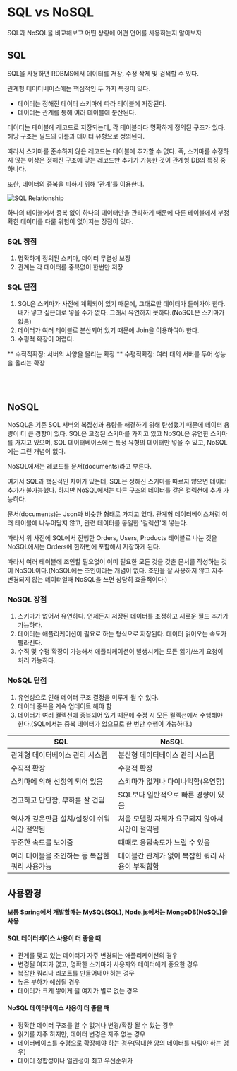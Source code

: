 # SQL vs NoSQL

SQL과 NoSQL을 비교해보고 어떤 상황에 어떤 언어를 사용하는지 알아보자

## SQL

SQL을 사용하면 RDBMS에서 데이터를 저장, 수정 삭제 및 검색할 수 있다.

관계형 데이터베이스에는 핵심적인 두 가지 특징이 있다.

  - 데이터는 정해진 데이터 스키마에 따라 테이블에 저장된다.
  - 데이터는 관계를 통해 여러 테이블에 분산된다.

데이터는 테이블에 레코드로 저장되는데, 각 테이블마다 명확하게 정의된 구조가 있다. 해당 구조는 필드의 이름과 데이터 유형으로 정의된다.

따라서 스키마를 준수하지 않은 레코드는 테이블에 추가할 수 없다. 즉, 스키마를 수정하지 않는 이상은 정해진 구조에 맞는 레코드만 추가가 가능한 것이 관계형 DB의 특징 중 하나다.

또한, 데이터의 중복을 피하기 위해 '관계'를 이용한다.

![SQL Relationship](https://user-images.githubusercontent.com/66079439/184783921-c561a55d-1cb9-456a-8d03-741f95d3bed2.jpeg)
 
하나의 테이블에서 중복 없이 하나의 데이터만을 관리하기 때문에 다른 테이블에서 부정확한 데이터를 다룰 위험이 없어지는 장점이 있다.

### SQL 장점
  1) 명확하게 정의된 스키마, 데이터 무결성 보장
  2) 관계는 각 데이터를 중복없이 한번만 저장

### SQL 단점
  1) SQL은 스키마가 사전에 계획되어 있기 때문에, 그대로만 데이터가 들어가야 한다. 내가 넣고 싶은데로 넣을 수가 없다. 그래서 유연하지 못하다.(NoSQL은 스키마가 없음)
  2) 데이터가 여러 테이블로 분산되어 있기 때문에 Join을 이용하여야 한다.
  3) 수평적 확장이 어렵다.

** 수직적확장: 서버의 사양을 올리는 확장
** 수평적확장: 여러 대의 서버를 두어 성능을 올리는 확장

<br/> <br/>

## NoSQL

NoSQL은 기존 SQL 서버의 복잡성과 용량을 해결하기 위해 탄생했기 때문에 데이터 용량이 더 큰 경향이 있다. SQL은 고정된 스키마를 가지고 있고 NoSQL은 유연한 스키마를 가지고 있으며, SQL 데이터베이스에는 특정 유형의 데이터만 넣을 수 있고, NoSQL에는 그런 개념이 없다.

NoSQL에서는 레코드를 문서(documents)라고 부른다.

여기서 SQL과 핵심적인 차이가 있는데, SQL은 정해진 스키마를 따르지 않으면 데이터 추가가 불가능했다. 하지만 NoSQL에서는 다른 구조의 데이터를 같은 컬렉션에 추가 가능하다.

문서(documents)는 Json과 비슷한 형태로 가지고 있다. 관계형 데이터베이스처럼 여러 테이블에 나누어담지 않고, 관련 데이터를 동일한 '컬렉션'에 넣는다.

따라서 위 사진에 SQL에서 진행한 Orders, Users, Products 테이블로 나눈 것을 NoSQL에서는 Orders에 한꺼번에 포함해서 저장하게 된다.

따라서 여러 테이블에 조인할 필요없이 이미 필요한 모든 것을 갖춘 문서를 작성하는 것이 NoSQL이다.(NoSQL에는 조인이라는 개념이 없다. 조인을 잘 사용하지 않고 자주 변경되지 않는 데이터일때 NoSQL을 쓰면 상당히 효율적이다.)

### NoSQL 장점
  1) 스키마가 없어서 유연하다. 언제든지 저장된 데이터를 조정하고 새로운 필드 추가가 가능하다.
  2) 데이터는 애플리케이션이 필요로 하는 형식으로 저장된다. 데이터 읽어오는 속도가 빨라진다.
  3) 수직 및 수평 확장이 가능해서 애플리케이션이 발생시키는 모든 읽기/쓰기 요청이 처리 가능하다.
  
### NoSQL 단점
  1) 유연성으로 인해 데이터 구조 결정을 미루게 될 수 있다.
  2) 데이터 중복을 계속 업데이트 해야 함
  3) 데이터가 여러 컬렉션에 중복되어 있기 때문에 수정 시 모든 컬렉션에서 수행해야 한다.(SQL에서는 중복 데이터가 없으므로 한 번만 수행이 가능하다.)


|SQL|NoSQL|
|---|-----|
|관계형 데이터베이스 관리 시스템|분산형 데이터베이스 관리 시스템|
|수직적 확장|수평적 확장|
|스키마에 의해 선정의 되어 있음|스키마가 없거나 다이나믹함(유연함)|
|견고하고 단단함, 부하를 잘 견딤|SQL보다 일반적으로 빠른 경향이 있음|
|역사가 깊은만큼 설치/설정이 쉬워 시간 절약됨|처음 모델링 자체가 요구되지 않아서 시간이 절약됨|
|꾸준한 속도를 보여줌|때때로 응답속도가 느릴 수 있음|
|여러 테이블을 조인하는 등 복잡한 쿼리 사용가능|테이블간 관계가 없어 복잡한 쿼리 사용이 부적합함|


## 사용환경

**보통 Spring에서 개발할때는 MySQL(SQL), Node.js에서는 MongoDB(NoSQL)을 사용**

#### SQL 데이터베이스 사용이 더 좋을 때
  - 관계를 맺고 있는 데이터가 자주 변경되는 애플리케이션의 경우
  - 변경될 여지가 없고, 명확한 스키마가 사용자와 데이터에게 중요한 경우
  - 복잡한 쿼리나 리포트를 만들어내야 하는 경우
  - 높은 부하가 예상될 경우
  - 데이터가 크게 쌓이게 될 여지가 별로 없는 경우
  
#### NoSQL 데이터베이스 사용이 더 좋을 때
  - 정확한 데이터 구조를 알 수 없거나 변경/확장 될 수 있는 경우
  - 읽기를 자주 하지만, 데이터 변경은 자주 없는 경우
  - 데이터베이스를 수평으로 확장해야 하는 경우(막대한 양의 데이터를 다뤄야 하는 경우)
  - 데이터 정합성이나 일관성이 최고 우선순위가 







